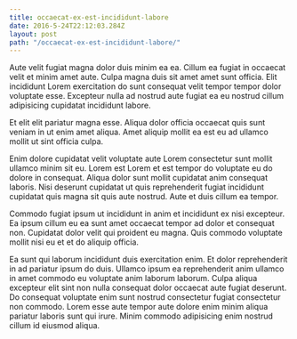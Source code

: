 ```yaml
---
title: occaecat-ex-est-incididunt-labore
date: 2016-5-24T22:12:03.284Z
layout: post
path: "/occaecat-ex-est-incididunt-labore/"
---
```


Aute velit fugiat magna dolor duis minim ea ea. Cillum ea fugiat in occaecat velit et minim amet aute. Culpa magna duis sit amet amet sunt officia. Elit incididunt Lorem exercitation do sunt consequat velit tempor tempor dolor voluptate esse. Excepteur nulla ad nostrud aute fugiat ea eu nostrud cillum adipisicing cupidatat incididunt labore.

Et elit elit pariatur magna esse. Aliqua dolor officia occaecat quis sunt veniam in ut enim amet aliqua. Amet aliquip mollit ea est eu ad ullamco mollit ut sint officia culpa.

Enim dolore cupidatat velit voluptate aute Lorem consectetur sunt mollit ullamco minim sit eu. Lorem est Lorem et est tempor do voluptate eu do dolore in consequat. Aliqua dolor sunt mollit cupidatat anim consequat laboris. Nisi deserunt cupidatat ut quis reprehenderit fugiat incididunt cupidatat quis magna sit quis aute nostrud. Aute et duis cillum ea tempor.

Commodo fugiat ipsum ut incididunt in anim et incididunt ex nisi excepteur. Ea ipsum cillum eu ea sunt amet occaecat tempor ad dolor et consequat non. Cupidatat dolor velit qui proident eu magna. Quis commodo voluptate mollit nisi eu et et do aliquip officia.

Ea sunt qui laborum incididunt duis exercitation enim. Et dolor reprehenderit in ad pariatur ipsum do duis. Ullamco ipsum ea reprehenderit anim ullamco in amet commodo eu voluptate anim laborum laborum. Culpa aliqua excepteur elit sint non nulla consequat dolor occaecat aute fugiat deserunt. Do consequat voluptate enim sunt nostrud consectetur fugiat consectetur non commodo. Lorem esse aute tempor aute dolore enim minim aliqua pariatur laboris sunt qui irure. Minim commodo adipisicing enim nostrud cillum id eiusmod aliqua.